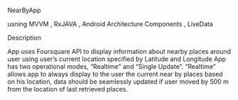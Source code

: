 NearByApp

usning MVVM , RxJAVA , Android Architecture Components , LiveData

Description

App uses Foursquare API to display information about nearby places
around user using user’s current location specified by Latitude and
Longitude 
App has two operational modes, “Realtime" and “Single Update”.
“Realtime” allows app to always display to the user the current near by
places based on his location, data should be seamlessly updated if user
moved by 500 m from the location of last retrieved places. 

